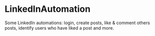 # LinkedInAutomation
Some LinkedIn automations: login, create posts, like &amp; comment others posts, identify users who have liked a post  and more.
